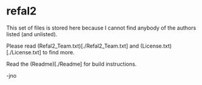 # refal2

This set of files is stored here because I cannot find anybody of the authors
listed (and unlisted).

Please read (Refal2_Team.txt)[./Refal2_Team.txt] and (License.txt)[./License.txt] to find more.

Read the (Readme)[./Readme] for build instructions.

-jno
